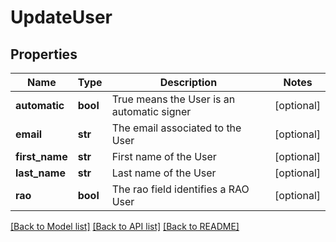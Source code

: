 # UpdateUser

## Properties
Name | Type | Description | Notes
------------ | ------------- | ------------- | -------------
**automatic** | **bool** | True means the User is an automatic signer | [optional] 
**email** | **str** | The email associated to the User | [optional] 
**first_name** | **str** | First name of the User | [optional] 
**last_name** | **str** | Last name of the User | [optional] 
**rao** | **bool** | The rao field identifies a RAO User | [optional] 

[[Back to Model list]](../README.md#documentation-for-models) [[Back to API list]](../README.md#documentation-for-api-endpoints) [[Back to README]](../README.md)


